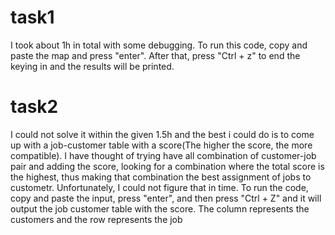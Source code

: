 # task1
I took about 1h in total with some debugging.
To run this code, copy and paste the map and press "enter".
After that, press "Ctrl + z" to end the keying in and the results will be printed.
# task2
I could not solve it within the given 1.5h and the best i could do is to come up with a job-customer table with a score(The higher the score, the more compatible).
I have thought of trying have all combination of customer-job pair and adding the score, looking for a combination where the total score is the highest, thus making that combination the best assignment of jobs to custometr. Unfortunately, I could not figure that in time.
To run the code, copy and paste the input, press "enter", and then press "Ctrl + Z" and it will output the job customer table with the score. The column represents the customers and the row represents the job
